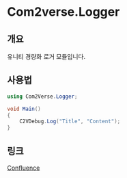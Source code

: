 # Com2verse.Logger

## 개요
유니티 경량화 로거 모듈입니다.

## 사용법
```cs
using Com2Verse.Logger;

void Main()
{
    C2VDebug.Log("Title", "Content");
}
```
## 링크
[Confluence](https://jira.com2us.com/wiki/pages/viewpage.action?pageId=352174379)
